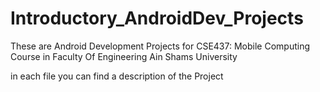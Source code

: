 # Introductory_AndroidDev_Projects
These are Android Development Projects for CSE437: Mobile Computing Course in Faculty Of Engineering Ain Shams University

in each file you can find a description of the Project
